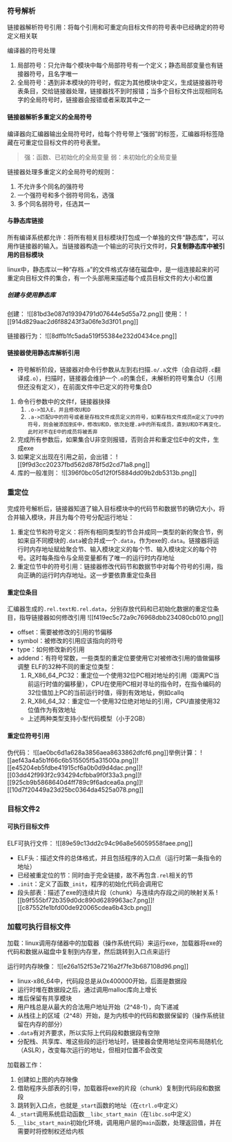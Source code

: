 ### 符号解析
链接器解析符号引用：将每个引用和可重定向目标文件的符号表中已经确定的符号定义相关联

编译器的符号处理
1. 局部符号：只允许每个模块中每个局部符号有一个定义；静态局部变量也有链接器符号，且名字唯一
2. 全局符号：遇到非本模块的符号时，假定为其他模块中定义，生成链接器符号表条目，交给链接器处理，链接器找不到时报错；当多个目标文件出现相同名字的全局符号时，链接器会报错或者采取其中之一

#### 链接器解析多重定义的全局符号
编译器向汇编器输出全局符号时，给每个符号带上“强弱”的标签，汇编器将标签隐藏在可重定位目标文件的符号表里。
> 强：函数、已初始化的全局变量
> 弱：未初始化的全局变量

链接器处理多重定义的全局符号的规则：
1. 不允许多个同名的强符号
2. 一个强符号和多个弱符号同名，选强
3. 多个同名弱符号，任选其一

#### 与静态库链接
所有编译系统都允许：将所有相关目标模块打包成一个单独的文件“静态库”，可以用作链接器的输入。当链接器构造一个输出的可执行文件时，**只复制静态库中被引用的目标模块**

linux中，静态库以一种“存档`.a`”的文件格式存储在磁盘中，是一组连接起来的可重定向目标文件的集合，有一个头部用来描述每个成员目标文件的大小和位置

##### 创建与使用静态库
创建：
![[81bd3e087d19394791d07644e5d55a72.png]]
使用：
![[914d829aac2d6f88243f3a06fe3d3f01.png]]

链接器行为：
![[8dffb1fc5ada519f55384e232d0434ce.png]]


#### 链接器使用静态库解析引用
- 符号解析阶段，链接器对命令行参数从左到右扫描`.o/.a`文件（会自动将`.c`翻译成`.o`），扫描时，链接器会维护一个`.o`的集合E，未解析的符号集合U（引用但还没有定义），在前面文件中已定义的符号集合D
1. 命令行参数中的文件f，链接器抉择
	1. `.o->加入E，并且修改U和D`
	2. `.a->匹配U中的符号或者是存档文件成员定义的符号，如果存档文件成员m定义了U中的符号，则会被添加到E中，修改U和D，依次处理.a中的所有成员，直到U和D不再变化，此时对不在E中的成员将被丢弃`
2. 完成所有参数后，如果集合U非空则报错，否则合并和重定位E中的文件，生成exe
3. 如果定义出现在引用之前，会出错：
	![[9f9d3cc20237fbd562d878f5d2cd71a8.png]]
4. 库的一般准则：
	![[396f0bc05d12f0f5884dd09b2db5313b.png]]


### 重定位
完成符号解析后，链接器知道了输入目标模块中的代码节和数据节的确切大小，将合并输入模块，并且为每个符号分配运行地址：
1. 重定位节和符号定义：将所有相同类型的节合并成同一类型的新的聚合节，例如来自不同模块的`.data`被合并成一个`.data`，作为exe的`.data`。链接器将运行时内存地址赋给聚合节、输入模块定义的每个节、输入模块定义的每个符号。这时每条指令与全局变量都有了唯一的运行时内存地址
2. 重定位节中的符号引用：链接器修改代码节和数据节中对每个符号的引用，指向正确的运行时内存地址。这一步要依靠重定位条目

#### 重定位条目
汇编器生成的`.rel.text和.rel.data`，分别存放代码和已初始化数据的重定位条目，指导链接器如何修改引用
![[f419ec5c72a9c76968dbb234080cb010.png]]
- offset：需要被修改的引用的节偏移
- symbol：被修改的引用应该指向的符号
- type：如何修改新的引用
- addend：有符号常数，一些类型的重定位要使用它对被修改引用的值做偏移调整
	ELF的32种不同的重定位类型：
	1. R_X86_64_PC32：重定位一个使用32位PC相对地址的引用（距离PC当前运行时值的偏移量），CPU在使用PC相对寻址的指令时，在指令编码的32位值加上PC的当前运行时值，得到有效地址，例如callq
	2. R_X86_64_32：重定位一个使用32位绝对地址的引用，CPU直接使用32位值作为有效地址
	- 上述两种类型支持小型代码模型（小于2GB）

#### 重定位符号引用
伪代码：
![[ae0bc6d1a628a3856aea8633862dfcf6.png]]举例计算：
![[aef43a4a5b1f66c6b515505f5a31500a.png]]![[e45204eb5fdbe41915cf6a0b0d9d4dac.png]]![[03dd42f993f2c934294cfbba9f0f33a3.png]]![[925cb9b5868640d4ff789c9f6adcea6a.png]]![[10d7f20449a23d25bc0364da4525a078.png]]


### 目标文件2
#### 可执行目标文件
ELF可执行文件：
![[89e59c13dd2c94c96a8e56059558faee.png]]
- ELF头：描述文件的总体格式，并且包括程序的入口点（运行时第一条指令的地址）
- 已经被重定位的节：同时由于完全链接，故不再包含`.rel`相关的节
- `.init`：定义了函数`_init`，程序的初始化代码会调用它
- 段头部表：描述了exe的连续片段（chunk）与连续内存段之间的映射关系
	![[b9f555bf72b359d0dc890d6289963ac7.png]]![[c87552fe1bfd00de920065cdea6b43cb.png]]


### 加载可执行目标文件

加载：linux调用存储器中的加载器（操作系统代码）来运行exe，加载器将exe的代码和数据从磁盘中复制到内存里，然后跳转到入口点来运行

运行时内存映像：
![[e26a152f53e7216a2f7fe3b687108d96.png]]
- linux-x86_64中，代码段总是从0x400000开始，后面是数据段
- 运行时堆在数据段之后，通过调用malloc库向上增长
- 堆后保留有共享模块
- 用户栈总是从最大的合法用户地址开始（2^48-1），向下递减
- 从栈往上的区域（2^48）开始，是为内核中的代码和数据保留的（操作系统驻留在内存的部分）
- `.data`有对齐要求，所以实际上代码段和数据段有空隙
- 分配栈、共享库、堆这些段的运行地址时，链接器会使用地址空间布局随机化（ASLR），改变每次运行的地址，但相对位置不会改变

加载器工作：
1. 创建如上图的内存映像
2. 借助程序头部表的引导，加载器将exe的片段（chunk）复制到代码段和数据段
3. 跳转到入口点，也就是`_start`函数的地址（在`ctrl.o`中定义）
4. `_start`调用系统启动函数`__libc_start_main`（在`libc.so`中定义）
5. `__libc_start_main`初始化环境，调用用户层的`main`函数，处理返回值，并在需要时将控制权还给内核